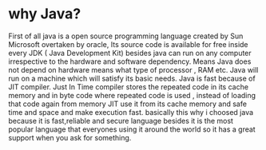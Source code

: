 # why Java?
First of all java is a open source programming language created by Sun Microsoft overtaken by oracle,
Its source code is available for free inside every JDK ( Java Development Kit)
besides java can run on any computer irrespective to the hardware and software dependency.
Means Java does not depend on hardware means what type of processor , RAM etc. 
Java will run on a machine which will satisfy its basic needs.
Java is fast because of JIT compiler. 
Just In Time compiler stores the repeated code in its cache memory and in byte code where repeated code is used ,
instead of loading that code again from memory JIT use it from its cache memory and safe time and space and make execution fast.
basically this why i choosed java because it is fast,reliable and secure language besides it is the most popular language that
everyones using it around the world so it has a great support when you ask for something.
